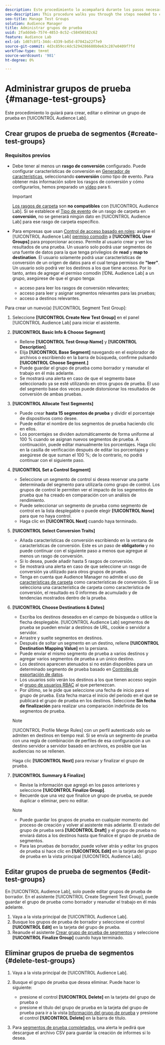 ```yaml
---
description: Este procedimiento lo acompañará durante los pasos necesarios para crear, editar o eliminar un grupo de prueba en Audience Lab
seo-description: This procedure walks you through the steps needed to create, edit, or delete a test group in Audience Lab
seo-title: Manage Test Groups
solution: Audience Manager
title: Administrar grupos de prueba
uuid: 2fadddeb-7574-4853-8c52-c58456582c62
feature: Audience Lab
exl-id: 1d07c8f1-34dc-4339-bd5d-87042a22f7e9
source-git-commit: 4d3c859cc4dc5294286680b0e63c287e0409f7fd
workflow-type: tm+mt
source-wordcount: '981'
ht-degree: 0%

---
```


# Administrar grupos de prueba {#manage-test-groups}

Este procedimiento lo guiará para crear, editar o eliminar un grupo de prueba en [!UICONTROL Audience Lab].

## Crear grupos de prueba de segmentos {#create-test-groups}

### Requisitos previos

<!-- create-test-group.xml -->

* Debe tener al menos un **rasgo de conversión** configurado. Puede configurar características de conversión en [Generador de características](../../features/traits/create-onboarded-rule-based-traits.md), seleccionando **conversión** como tipo de evento. Para obtener más información sobre los rasgos de conversión y cómo configurarlos, hemos preparado un [vídeo](https://helpx.adobe.com/audience-manager/kt/using/creating-conversion-traits-feature-video-use.html) para ti.

  >[!IMPORTANT]
  >
  >[Los rasgos de carpeta](../../features/traits/about-folder-traits.md) son **no compatibles** con [!UICONTROL Audience Lab]. Si se establece el [Tipo de evento](../../features/traits/create-onboarded-rule-based-traits.md) de un rasgo de carpeta en **conversión**, no se generará ningún dato en [!UICONTROL Audience Lab] para ese rasgo de carpeta específico.

* Para empresas que usan [Control de acceso basado en roles](../../features/administration/administration-overview.md): asigne el [!UICONTROL Audience Lab] [permiso comodín](../../features/administration/administration-overview.md#wild-card-permissions) a **[!UICONTROL User Groups]** para proporcionar acceso. Permite al usuario crear y ver los resultados de una prueba. Un usuario solo podrá usar segmentos de una fuente de datos para la que tenga privilegios de **read** y **map to destination**. El usuario solamente podrá usar características de conversión de un origen de datos para el cual tenga permisos de **&quot;leer&quot;**. Un usuario solo podrá ver los destinos a los que tiene acceso. Por lo tanto, antes de agregar el permiso comodín [!DNL Audience Lab] a un grupo, asegúrese de que el grupo tenga:
   * acceso para leer los rasgos de conversión relevantes;
   * acceso para leer y asignar segmentos relevantes para las pruebas;
   * acceso a destinos relevantes.

Para crear un nuevo(a) [!UICONTROL Segment Test Group]:

1. Seleccione **[!UICONTROL Create New Test Group]** en el panel [!UICONTROL Audience Lab] para iniciar el asistente.
1. **[!UICONTROL Basic Info & Choose Segment]**

   * Rellene **[!UICONTROL Test Group Name]** y **[!UICONTROL Description]**.
   * Elija **[!UICONTROL Base Segment]** navegando en el explorador de archivos o escribiendo en la barra de búsqueda, confirme pulsando **[!UICONTROL Choose Segment.]**
   * Puede guardar el grupo de prueba como borrador y reanudar el trabajo en él más adelante.
   * Se mostrará una alerta en caso de que el segmento base seleccionado ya se esté utilizando en otros grupos de prueba. El uso del segmento base dos veces puede distorsionar los resultados de conversión de ambas pruebas.

1. **[!UICONTROL Allocate Test Segments]**

   * Puede crear **hasta 15 segmentos de prueba** y dividir el porcentaje de dispositivos como desee.
   * Puede editar el nombre de los segmentos de prueba haciendo clic en ellos.
   * Los porcentajes se dividen automáticamente de forma uniforme al 100 % cuando se asignan nuevos segmentos de prueba. A continuación, puede editar manualmente los porcentajes. Haga clic en la casilla de verificación después de editar los porcentajes y asegúrese de que suman el 100 %; de lo contrario, no podrá continuar con el siguiente paso.

1. **[!UICONTROL Set a Control Segment]**

   * Seleccione un segmento de control si desea reservar una parte determinada del segmento para utilizarla como grupo de control. Los grupos de control le permiten ver el impacto de los segmentos de prueba que ha creado en comparación con un análisis de rendimiento.
   * Puede seleccionar un segmento de prueba como segmento de control en la lista desplegable o puede elegir **[!UICONTROL None]** para que no haya control.
   * Haga clic en **[!UICONTROL Next]** cuando haya terminado.

1. **[!UICONTROL Select Conversion Traits]**

   * Añada características de conversión escribiendo en la ventana de características de conversión. Este es un paso de **obligatorio** y no puede continuar con el siguiente paso a menos que agregue al menos un rasgo de conversión.
   * Si lo desea, puede añadir hasta 5 rasgos de conversión.
   * Se mostrará una alerta en caso de que seleccione un rasgo de conversión ya utilizado para otros grupos de prueba.
   * Tenga en cuenta que Audience Manager no admite el uso de [características de carpeta](/help/using/features/traits/about-folder-traits.md) como características de conversión. Si se selecciona una característica de carpeta como característica de conversión, el resultado es 0 informes de acumulado y de tendencias mostrados dentro de la prueba.

1. **[!UICONTROL Choose Destinations & Dates]**

   * Escriba los destinos deseados en el campo de búsqueda o utilice la flecha desplegable. [!UICONTROL Audience Lab] segmentos de prueba se pueden enviar a destinos de URL, cookie o servidor a servidor.
   * Arrastre y suelte segmentos en destinos.
   * Después de soltar un segmento en un destino, rellene **[!UICONTROL Destination Mapping Value]** en la persiana.
   * Puede enviar el mismo segmento de prueba a varios destinos y agregar varios segmentos de prueba a un único destino.
   * Los destinos aparecen atenuados si no están disponibles para un determinado segmento de prueba basado en [Controles de exportación de datos](../../features/data-export-controls.md).
   * Los usuarios solo verán los destinos a los que tienen acceso según el [grupo de usuarios RBAC](../../features/administration/administration-overview.md) al que pertenezcan.
   * Por último, se le pide que seleccione una fecha de inicio para el grupo de prueba. Esta fecha marca el inicio del periodo en el que se publicará el grupo de prueba en los destinos. Seleccione **Sin fecha de finalización** para realizar una comparación indefinida de los segmentos de prueba.

   >[!NOTE]
   >
   >[!UICONTROL Profile Merge Rules] con un perfil autenticado solo se admiten en destinos en tiempo real. Si se envía un segmento de prueba con una regla de combinación de perfiles de esa configuración a un destino servidor a servidor basado en archivos, es posible que las audiencias no se rellenen.

   Haga clic **[!UICONTROL Next]** para revisar y finalizar el grupo de prueba.

1. **[!UICONTROL Summary & Finalize]**

   * Revise la información que agregó en los pasos anteriores y seleccione **[!UICONTROL Finalize Group]**.
   * Recuerde que una vez que finalice un grupo de prueba, se puede duplicar o eliminar, pero no editar.

   >[!NOTE]
   >* Puede guardar los grupos de prueba en cualquier momento del proceso de creación y volver al asistente más adelante. El estado del grupo de prueba será **[!UICONTROL Draft]** y el grupo de prueba no enviará datos a los destinos hasta que finalice el grupo de prueba de segmentos.
   >* Para las pruebas de borrador, puede volver atrás y editar los grupos de prueba si hace clic en **[!UICONTROL Edit]** en la tarjeta del grupo de prueba en la vista principal [!UICONTROL Audience Lab].

## Editar grupos de prueba de segmentos {#edit-test-groups}

En [!UICONTROL Audience Lab], solo puede editar grupos de prueba de borrador. En el asistente [!UICONTROL Create Segment Test Group], puede guardar el grupo de prueba como borrador y reanudar el trabajo en él más adelante.

1. Vaya a la vista principal de [!UICONTROL Audience Lab].
1. Busque los grupos de prueba de borrador y seleccione el control **[!UICONTROL Edit]** en la tarjeta del grupo de prueba.
1. Reanude el asistente [Crear grupo de prueba de segmentos](../../features/audience-lab/audience-lab-manage-test-groups.md#create-test-groups) y seleccione **[!UICONTROL Finalize Group]** cuando haya terminado.

## Eliminar grupos de prueba de segmentos {#delete-test-groups}

1. Vaya a la vista principal de [!UICONTROL Audience Lab].
1. Busque el grupo de prueba que desea eliminar. Puede hacer lo siguiente:

   * presione el control **[!UICONTROL Delete]** en la tarjeta del grupo de prueba o
   * presione el título del grupo de prueba en la tarjeta del grupo de prueba para ir a la vista [Información del grupo de prueba](../../features/audience-lab/audience-lab-information-view.md) y presione el control **[!UICONTROL Delete]** en la barra de título.

1. Para [segmentos de prueba completados](../../features/audience-lab/audience-lab.md#status), una alerta le pedirá que descargue el archivo CSV para guardar la creación de informes si lo desea.

